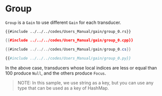 # Group

`Group` is a `Gain` to use different `Gain` for each transducer.

```rust,edition2021
{{#include ../../../codes/Users_Manual/gain/group_0.rs}}
```

```cpp
{{#include ../../../codes/Users_Manual/gain/group_0.cpp}}
```

```cs
{{#include ../../../codes/Users_Manual/gain/group_0.cs}}
```

```python
{{#include ../../../codes/Users_Manual/gain/group_0.py}}
```

In the above case, transducers whose local indices are less or equal than 100 produce `Null`, and the others produce `Focus`.

> NOTE:
> In this sample, we use string as a key, but you can use any type that can be used as a key of HashMap.
